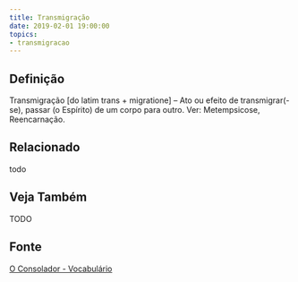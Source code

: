 ```yaml
---
title: Transmigração
date: 2019-02-01 19:00:00
topics:
- transmigracao
---
```


## Definição
Transmigração [do latim trans + migratione] – Ato ou efeito de
transmigrar(-se), passar (o Espírito) de um corpo para outro. Ver:
Metempsicose, Reencarnação.
 
## Relacionado
todo

## Veja Também
TODO

## Fonte
[O Consolador - Vocabulário](http://www.oconsolador.com.br/linkfixo/vocabulario/principal.html)
